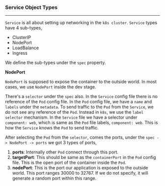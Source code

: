 ### Service Object Types

---

`Service` is all about setting up networking in the `k8s cluster`. `Service` types have 4 sub-types,

- ClusterIP
- NodePort
- LoadBalance
- Ingress

We define the sub-types under the `spec` property.

**NodePort**

`NodePort` is supposed to expose the container to the outside world. In most cases, we use `NodePort` inside the dev stage.

There's a `selector` under the `spec` also. In the `Service` config file there is no reference of the `Pod` config file. In the `Pod` config file, we have a `name` and `labels` under the `metadata`. To send traffic to the `Pod` from the `Service`, we do not see any reference of the `Pod`. Instead in `k8s`, we use the `label selector` mechanism. In the `Service` file we have a selector under `component: web`, which is same as the `Pod` file labels, `component: web`. This is how the `Service` knows the `Pod` to send traffic.

After selecting the `Pod` from the `selector`, comes the ports, under the `spec -> NodePort -> ports` we got 3 types of ports,

1. **ports**: Internally other `Pod` connect through this port.
2. **targetPort**: This should be same as the `containerPort` in the `Pod` config file. This is the open port of the container inside the `Pod`.
3. **nodePort**: This is the port our application is exposed to the outside world. This port ranges 30000 to 32767. If we do not specify, it will generate a random port within this range.
